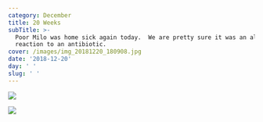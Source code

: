 ```yaml
---
category: December
title: 20 Weeks
subTitle: >-
  Poor Milo was home sick again today.  We are pretty sure it was an allergic
  reaction to an antibiotic.  
cover: /images/img_20181220_180908.jpg
date: '2018-12-20'
day: ' '
slug: ' '
---
```

![](/images/img_20181220_180908.jpg)

![](/images/img_20181220_070020.jpg)

